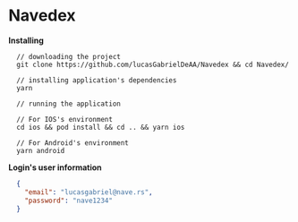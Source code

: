 # Navedex

**Installing**

```
  // downloading the project
  git clone https://github.com/lucasGabrielDeAA/Navedex && cd Navedex/

  // installing application's dependencies
  yarn

  // running the application

  // For IOS's environment
  cd ios && pod install && cd .. && yarn ios

  // For Android's environment
  yarn android
```

**Login's user information**

```json
  {
    "email": "lucasgabriel@nave.rs",
    "password": "nave1234"
  }
```
